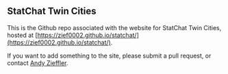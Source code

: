 ## StatChat Twin Cities

This is the Github repo associated with the website for StatChat Twin Cities, hosted at [https://zief0002.github.io/statchat/](https://zief0002.github.io/statchat/). 

If you want to add something to the site, please submit a pull request, or contact [Andy Zieffler](mailto:zief0002@umn.edu). 
